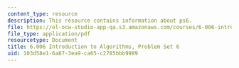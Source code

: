 ```yaml
---
content_type: resource
description: This resource contains information about ps6.
file: https://ol-ocw-studio-app-qa.s3.amazonaws.com/courses/6-006-introduction-to-algorithms-fall-2011/103d58e16a873ea9ca65c2785bbb9989_MIT6_006F11_ps6.pdf
file_type: application/pdf
resourcetype: Document
title: 6.006 Introduction to Algorithms, Problem Set 6
uid: 103d58e1-6a87-3ea9-ca65-c2785bbb9989
---
```

